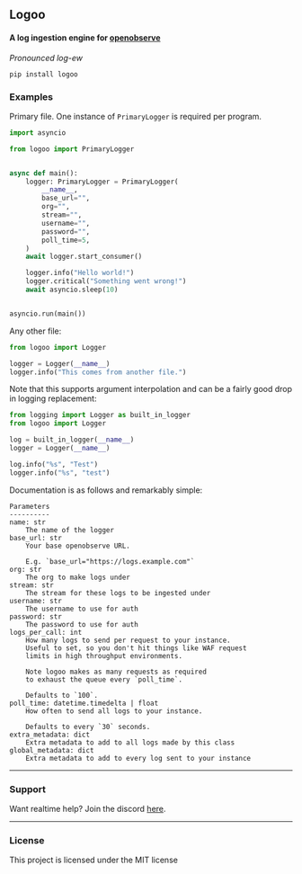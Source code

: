 ## Logoo
#### A log ingestion engine for [openobserve](https://github.com/openobserve/openobserve)

*Pronounced log-ew*

`pip install logoo`

### Examples

Primary file. One instance of `PrimaryLogger` is required per program.
```python
import asyncio

from logoo import PrimaryLogger


async def main():
    logger: PrimaryLogger = PrimaryLogger(
        __name__,
        base_url="",
        org="",
        stream="",
        username="",
        password="",
        poll_time=5,
    )
    await logger.start_consumer()

    logger.info("Hello world!")
    logger.critical("Something went wrong!")
    await asyncio.sleep(10)


asyncio.run(main())
```

Any other file:
```python
from logoo import Logger

logger = Logger(__name__)
logger.info("This comes from another file.")
```

Note that this supports argument interpolation and can be a fairly good drop in logging replacement:
```python
from logging import Logger as built_in_logger
from logoo import Logger

log = built_in_logger(__name__)
logger = Logger(__name__)

log.info("%s", "Test")
logger.info("%s", "test")
```

Documentation is as follows and remarkably simple:
```text
Parameters
----------
name: str
    The name of the logger
base_url: str
    Your base openobserve URL.

    E.g. `base_url="https://logs.example.com"`
org: str
    The org to make logs under
stream: str
    The stream for these logs to be ingested under
username: str
    The username to use for auth
password: str
    The password to use for auth
logs_per_call: int
    How many logs to send per request to your instance.
    Useful to set, so you don't hit things like WAF request
    limits in high throughput environments.
    
    Note logoo makes as many requests as required
    to exhaust the queue every `poll_time`.

    Defaults to `100`.
poll_time: datetime.timedelta | float
    How often to send all logs to your instance.

    Defaults to every `30` seconds.
extra_metadata: dict
    Extra metadata to add to all logs made by this class
global_metadata: dict
    Extra metadata to add to every log sent to your instance
```

---

### Support

Want realtime help? Join the discord [here](https://discord.gg/BqPNSH2jPg).

---

### License
This project is licensed under the MIT license